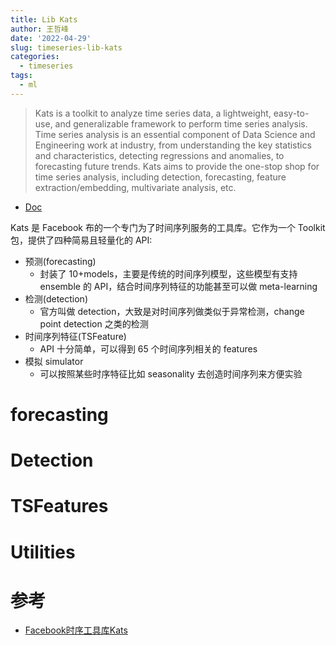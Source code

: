 ```yaml
---
title: Lib Kats
author: 王哲峰
date: '2022-04-29'
slug: timeseries-lib-kats
categories:
  - timeseries
tags:
  - ml
---
```


> Kats is a toolkit to analyze time series data, a lightweight, easy-to-use, and generalizable framework to perform time series analysis. Time series analysis is an essential component of Data Science and Engineering work at industry, from understanding the key statistics and characteristics, detecting regressions and anomalies, to forecasting future trends. Kats aims to provide the one-stop shop for time series analysis, including detection, forecasting, feature extraction/embedding, multivariate analysis, etc. 

* [Doc](https://facebookresearch.github.io/Kats/)

Kats 是 Facebook 布的一个专门为了时间序列服务的工具库。它作为一个 Toolkit 包，提供了四种简易且轻量化的 API:

* 预测(forecasting)
    - 封装了 10+models，主要是传统的时间序列模型，这些模型有支持 ensemble 的 API，结合时间序列特征的功能甚至可以做 meta-learning
* 检测(detection)
    - 官方叫做 detection，大致是对时间序列做类似于异常检测，change point detection 之类的检测
* 时间序列特征(TSFeature)
    - API 十分简单，可以得到 65 个时间序列相关的 features
* 模拟 simulator
    - 可以按照某些时序特征比如 seasonality 去创造时间序列来方便实验


# forecasting



# Detection


# TSFeatures


# Utilities


# 参考

* [Facebook时序工具库Kats](https://zhuanlan.zhihu.com/p/394686861)

